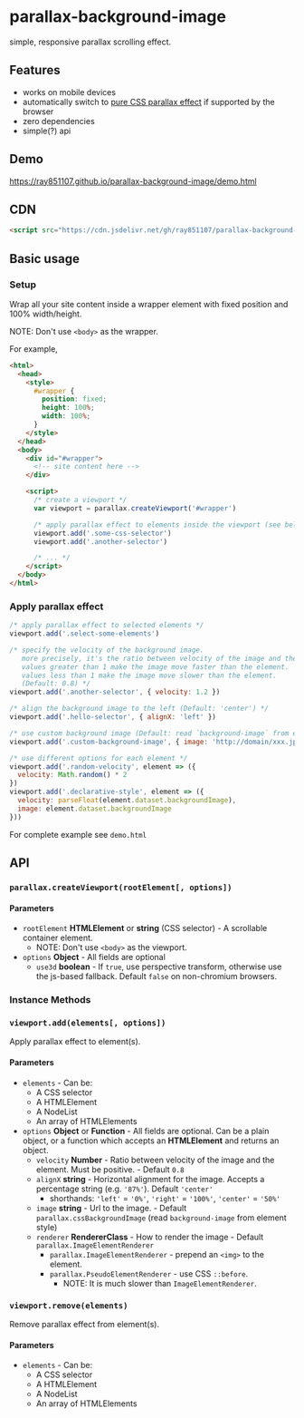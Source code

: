 # parallax-background-image

simple, responsive parallax scrolling effect.

## Features

- works on mobile devices
- automatically switch to [pure CSS parallax effect](https://keithclark.co.uk/articles/pure-css-parallax-websites/) if supported by the browser
- zero dependencies
- simple(?) api

## Demo

<https://ray851107.github.io/parallax-background-image/demo.html>

## CDN

```html
<script src="https://cdn.jsdelivr.net/gh/ray851107/parallax-background-image@v2.3.0/parallax-background-image.min.js"></script>
```

## Basic usage

### Setup

Wrap all your site content inside a wrapper element with fixed position and 100% width/height.

NOTE: Don't use `<body>` as the wrapper.

For example,

<!-- prettier-ignore -->
```html
<html>
  <head>
    <style>
      #wrapper {
        position: fixed;
        height: 100%;
        width: 100%;
      }
    </style>
  </head>
  <body>
    <div id="#wrapper">
      <!-- site content here -->  
    </div>

    <script>
      /* create a viewport */
      var viewport = parallax.createViewport('#wrapper')

      /* apply parallax effect to elements inside the viewport (see below) */
      viewport.add('.some-css-selector')
      viewport.add('.another-selector')

      /* ... */
    </script>
  </body>
</html>
```

### Apply parallax effect

```javascript
/* apply parallax effect to selected elements */
viewport.add('.select-some-elements')

/* specify the velocity of the background image.
   more precisely, it's the ratio between velocity of the image and the element.
   values greater than 1 make the image move faster than the element.
   values less than 1 make the image move slower than the element.
   (Default: 0.8) */
viewport.add('.another-selector', { velocity: 1.2 })

/* align the background image to the left (Default: 'center') */
viewport.add('.hello-selector', { alignX: 'left' })

/* use custom background image (Default: read `background-image` from element style) */
viewport.add('.custom-background-image', { image: 'http://domain/xxx.jpg' })

/* use different options for each element */
viewport.add('.random-velocity', element => ({
  velocity: Math.random() * 2
})
viewport.add('.declarative-style', element => ({
  velocity: parseFloat(element.dataset.backgroundImage),
  image: element.dataset.backgroundImage
}))
```

For complete example see `demo.html`

## API

### `parallax.createViewport(rootElement[, options])`

#### Parameters

- `rootElement` **HTMLElement** or **string** (CSS selector) - A scrollable container element.
  - NOTE: Don't use `<body>` as the viewport.
- `options` **Object** - All fields are optional
  - `use3d` **boolean** - If `true`, use perspective transform, otherwise use the js-based fallback. Default `false` on non-chromium browsers.

### Instance Methods

### `viewport.add(elements[, options])`

Apply parallax effect to element(s).

#### Parameters

- `elements` - Can be:
  - A CSS selector
  - A HTMLElement
  - A NodeList
  - An array of HTMLElements
- `options` **Object** or **Function** - All fields are optional. Can be a plain object, or a function which accepts an **HTMLElement** and returns an object.
  - `velocity` **Number** - Ratio between velocity of the image and the element. Must be positive. - Default `0.8`
  - `alignX` **string** - Horizontal alignment for the image. Accepts a percentage string (e.g. `'87%'`). Default `'center'`
    - shorthands: `'left'` = `'0%'`, `'right'` = `'100%'`, `'center'` = `'50%'`
  - `image` **string** - Url to the image. - Default `parallax.cssBackgroundImage` (read `background-image` from element style)
  - `renderer` **RendererClass** - How to render the image - Default `parallax.ImageElementRenderer`
    - `parallax.ImageElementRenderer` - prepend an `<img>` to the element.
    - `parallax.PseudoElementRenderer` - use CSS `::before`.
      - NOTE: It is much slower than `ImageElementRenderer`.

### `viewport.remove(elements)`

Remove parallax effect from element(s).

#### Parameters

- `elements` - Can be:
  - A CSS selector
  - A HTMLElement
  - A NodeList
  - An array of HTMLElements
